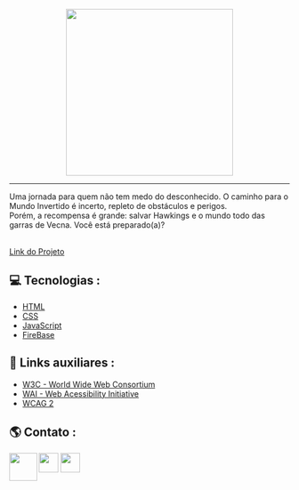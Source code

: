 <p align="center">
    <img width="300" src="https://micheleambrosio.github.io/semana-frontend-mundo-invertido/assets/images/banner/logo.svg">
</p>

-------
   Uma jornada para quem não tem medo do desconhecido. O caminho para o Mundo Invertido é incerto, repleto de obstáculos e perigos. 
            <br> 
            Porém, a recompensa é grande: salvar Hawkings e o mundo todo das garras de Vecna. Você está preparado(a)? 

<br>
<a href="https://inverted-world-z4rk01.netlify.app/" target="_blank"> Link do Projeto </a>
<br>

## 💻 Tecnologias :
- <a href="https://developer.mozilla.org/pt-BR/docs/Web/HTML" target="_blank" >   HTML  </a>
- <a href="https://www.w3schools.com/css/" target="_blank" > CSS </a>
- <a href="https://www.javascript.com/" target="_blank" >  JavaScript </a>
- <a href="firebase.google.com" target="_blank" >  FireBase </a>

## 🔗 Links auxiliares : 

- [W3C - World Wide Web Consortium](http://w3c.org)
- [WAI - Web Acessibility Initiative](https://www.w3.org/WAI/)
- [WCAG 2](https://www.w3.org/WAI/WCAG21/quickref/) 

## 🌎 Contato : 
<p>
    <img align=left margin=10 width=50 src="https://avatars.githubusercontent.com/u/95835981?s=400&u=97f1db284100d39d55f90f54d2c65f1726d62370&v=4">
    <div>
  <a href = "mailto:joao_entreprise@hotmail.com"><img  height = "35" src="https://img.shields.io/badge/Microsoft_Outlook-0078D4?style=for-the-badge&logo=microsoft-outlook&logoColor=white"></a>
  <a href=https://www.linkedin.com/in/joao-dev-starter target="_blank"><img  height = "35" src="https://img.shields.io/badge/-LinkedIn-%230077B5?style=for-the-badge&logo=linkedin&logoColor=white" target="_blank"></a> 
</div
  
</p>
